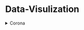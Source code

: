 # Data-Visulization
<details>
           <summary>Corona</summary>
           <p>Content 1 Content 1 Content 1 Content 1 Content 1</p>
         </details>
